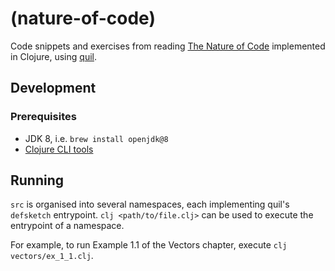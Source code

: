 # (nature-of-code)

Code snippets and exercises from reading [The Nature of Code](https://natureofcode.com/book) implemented in Clojure, using [quil](https://github.com/quil/quil).

## Development

### Prerequisites

- JDK 8, i.e. `brew install openjdk@8`
- [Clojure CLI tools](https://clojure.org/guides/getting_started#_clojure_installer_and_cli_tools)

## Running

`src` is organised into several namespaces, each implementing quil's `defsketch` entrypoint. `clj <path/to/file.clj>` can be used to execute the entrypoint of a namespace.

For example, to run Example 1.1 of the Vectors chapter, execute `clj vectors/ex_1_1.clj`.